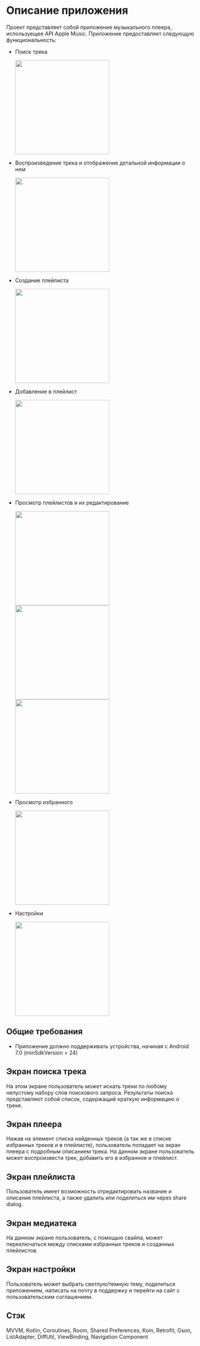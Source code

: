 # Описание приложения

Проект представляет собой приложение музыкального плеера, используещее API Apple Music. Приложение предоставляет следующую функциональность:

- Поиск трека

  <img src="https://github.com/VPolikushin94/Playlist_Maker/assets/121296133/7a4c0245-69fa-4121-a55b-eb86d63bae70" width="250"/>

- Воспроизведение трека и отображение детальной информации о нем

  <img src="https://github.com/VPolikushin94/Playlist_Maker/assets/121296133/fc49be28-302d-42a7-b9f2-2bc748ca02bf" width="250"/>

- Создание плейлиста

  <img src="https://github.com/VPolikushin94/Playlist_Maker/assets/121296133/8922f96a-17d4-4236-9fc5-baac95f59e1a" width="250"/>

- Добавление в плейлист

  <img src="https://github.com/VPolikushin94/Playlist_Maker/assets/121296133/969b881f-57a7-49d0-829b-7f44985279af" width="250"/>

- Просмотр плейлистов и их редактирование

  <img src="https://github.com/VPolikushin94/Playlist_Maker/assets/121296133/9cd0c8cf-4bf0-4b61-a9d9-7e676bc4c15e" width="250"/>
  <img src="https://github.com/VPolikushin94/Playlist_Maker/assets/121296133/6466ac86-1c06-40b2-836c-4767795fe862" width="250"/>
  <img src="https://github.com/VPolikushin94/Playlist_Maker/assets/121296133/5515fd36-6364-4083-b7ff-91dc60d44082" width="250"/>

- Просмотр избранного

  <img src="https://github.com/VPolikushin94/Playlist_Maker/assets/121296133/1a435e44-40fc-4c8e-87d3-2dba7fde2576" width="250"/>

- Настройки

  <img src="https://github.com/VPolikushin94/Playlist_Maker/assets/121296133/9651979d-c84a-47c0-a725-fa3721a17288" width="250"/>

## Общие требования

- Приложение должно поддерживать устройства, начиная с Android 7.0 (minSdkVersion = 24)

## Экран поиска трека

На этом экране пользователь может искать треки по любому непустому набору слов поискового запроса. Результаты поиска
представляют собой список, содержащий краткую информацию о треке.

## Экран плеера

Нажав на элемент списка найденных треков (а так же в списке избранных треков и в плейлисте), пользователь попадает на
экран плеера с подробным описанием трека. На данном экране пользователь может воспроизвести трек, добавить его в избранное и плейлист.

## Экран плейлиста 

Пользователь имеет возможность отредактировать название и описание плейлиста, а также удалить или поделиться им через share dialog.

## Экран медиатека

На данном экране пользователь, с помощью свайпа, может переключаться между списками избранных треков и созданных плейлистов.

## Экран настройки

Пользователь может выбрать светлую/темную тему, поделиться приложением, написать на почту в поддержку и перейти на сайт с пользовательским соглашением.

## Стэк

MVVM, Kotlin, Coroutines, Room, Shared Preferences, Koin, Retrofit, Gson, ListAdapter, DiffUtil, ViewBinding, Navigation Component

